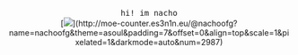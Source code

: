 <p align="center">
  <br>
  <samp>hi! im nacho</samp>
  <br>
  [<img src="https://komarev.com/ghpvc/?username=nacho64">](http://moe-counter.es3n1n.eu/@nachoofg?name=nachoofg&theme=asoul&padding=7&offset=0&align=top&scale=1&pixelated=1&darkmode=auto&num=2987)
  <br>
  <!--<img src="https://spotify-github-profile.vercel.app/api/view.svg?uid=gmfigliuolo&redirect=true][https://spotify-github-profile.vercel.app/api/view.svg?uid=gmfigliuolo&cover_image=true&theme=default&show_offline=false&background_color=000000&interchange=false&bar_color=e11451&bar_color_cover=true)">-->

  <!--<img src="https://github.com/tsuchipls/nacho64/blob/main/333493211041201.png" alt="" srcset=""> -->
</p>
